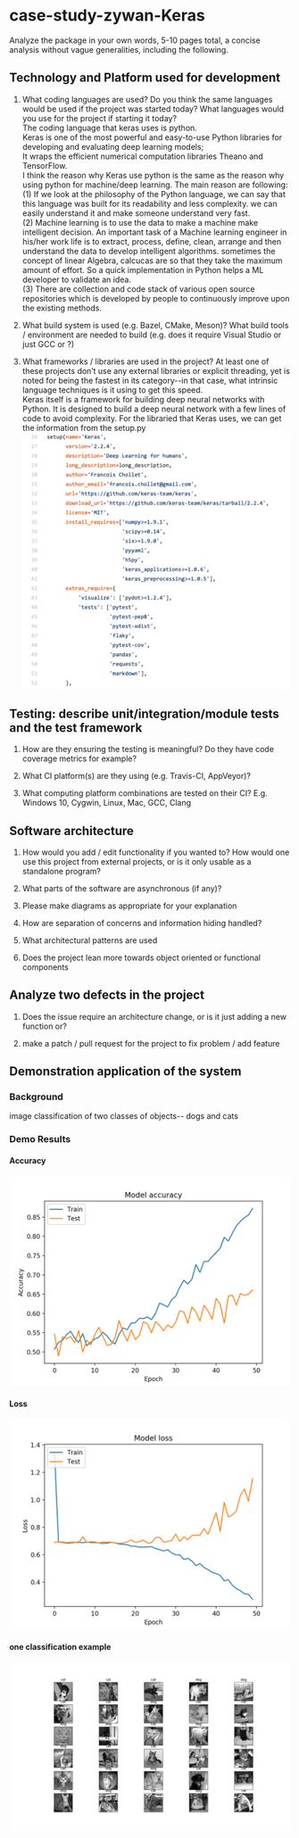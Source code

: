 # case-study-zywan-Keras    
Analyze the package in your own words, 5-10 pages total, a concise analysis without vague generalities, including the following.     
## Technology and Platform used for development
1. What coding languages are used? Do you think the same languages would be used if the project was started today? What languages would you use for the project if starting it today?        
The coding language that keras uses is python.        
Keras is one of the most powerful and easy-to-use Python libraries for developing and evaluating deep learning models;          
It wraps the efficient numerical computation libraries Theano and TensorFlow.        
I think the reason why Keras use python is the same as the reason why using python for machine/deep learning. The main reason are following:     
(1) If we look at the philosophy of the Python language, we can say that this language was built for its readability and less complexity. we can easily understand it and make someone understand very fast.           
(2) Machine learning is to use the data to make a machine make intelligent decision. An important task of a Machine learning engineer in his/her work life is to extract, process, define, clean, arrange and then understand the data to develop intelligent algorithms. sometimes the concept of linear Algebra, calcucas are so that they take the maximum amount of effort. So a quick implementation in Python helps a ML developer to validate an idea.           
(3) There are collection and code stack of various open source repositories which is developed by people to continuously improve upon the existing methods.         

2. What build system is used (e.g. Bazel, CMake, Meson)? What build tools / environment are needed to build (e.g. does it require Visual Studio or just GCC or ?)        
 
 
3. What frameworks / libraries are used in the project? At least one of these projects don’t use any external libraries or explicit threading, yet is noted for being the fastest in its category--in that case, what intrinsic language techniques is it using to get this speed.     
Keras itself is a framework for building deep neural networks with Python. It is designed to build a deep neural network with a few lines of code to avoid complexity.
For the libraried that Keras uses, we can get the information from the setup.py
![requirement](setup.jpg)


## Testing: describe unit/integration/module tests and the test framework
1. How are they ensuring the testing is meaningful? Do they have code coverage metrics for example?      


2. What CI platform(s) are they using (e.g. Travis-CI, AppVeyor)?     


3. What computing platform combinations are tested on their CI? E.g. Windows 10, Cygwin, Linux, Mac, GCC, Clang     

## Software architecture
1. How would you add / edit functionality if you wanted to? How would one use this project from external projects, or is it only usable as a standalone program?       


2. What parts of the software are asynchronous (if any)?    

3. Please make diagrams as appropriate for your explanation        

4. How are separation of concerns and information hiding handled?        

5. What architectural patterns are used         

6. Does the project lean more towards object oriented or functional components      

## Analyze two defects in the project
1. Does the issue require an architecture change, or is it just adding a new function or?      

2. make a patch / pull request for the project to fix problem / add feature      

## Demonstration application of the system   
### Background
image classification of two classes of objects-- dogs and cats    
### Demo Results
#### Accuracy
![Image](Accuracy.png)
#### Loss
![Image](loss.png)
#### one classification example
![Image](result.png)
